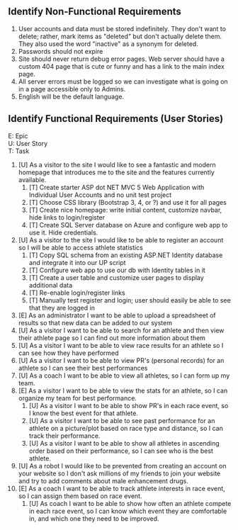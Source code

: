 ## Identify Non-Functional Requirements ##

1. User accounts and data must be stored indefinitely.  They don't want to delete; rather, mark items as "deleted" but don't actually delete them.  They also used the word "inactive" as a synonym for deleted.
2. Passwords should not expire
3. Site should never return debug error pages.  Web server should have a custom 404 page that is cute or funny and has a link to the main index page.
4. All server errors must be logged so we can investigate what is going on in a page accessible only to Admins.
5. English will be the default language.

## Identify Functional Requirements (User Stories) ##

E: Epic  
U: User Story  
T: Task  

1. [U] As a visitor to the site I would like to see a fantastic and modern homepage that introduces me to the site and the features currently available.
   1. [T] Create starter ASP dot NET MVC 5 Web Application with Individual User Accounts and no unit test project
   2. [T] Choose CSS library (Bootstrap 3, 4, or ?) and use it for all pages
   3. [T] Create nice homepage: write initial content, customize navbar, hide links to login/register
   4. [T] Create SQL Server database on Azure and configure web app to use it. Hide credentials.
2. [U] As a visitor to the site I would like to be able to register an account so I will be able to access athlete statistics
   1. [T] Copy SQL schema from an existing ASP.NET Identity database and integrate it into our UP script
   2. [T] Configure web app to use our db with Identity tables in it
   3. [T] Create a user table and customize user pages to display additional data
   4. [T] Re-enable login/register links
   5. [T] Manually test register and login; user should easily be able to see that they are logged in
3. [E] As an administrator I want to be able to upload a spreadsheet of results so that new data can be added to our system
4. [U] As a visitor I want to be able to search for an athlete and then view their athlete page so I can find out more information about them
5. [U] As a visitor I want to be able to view race results for an athlete so I can see how they have performed
6. [U] As a visitor I want to be able to view PR's (personal records) for an athlete so I can see their best performances
7. [U] As a coach I want to be able to view all athletes, so I can form up my team.
8. [E] As a visitor I want to be able to view the stats for an athlete, so I can organize my team for best performance.
    1. [U] As a visitor I want to be able to show PR's in each race event, so I know the best event for that athlete.
    2. [U] As a visitor I want to be able to see past performance for an athlete on a picture/plot based on race type and distance, so I can track their performance.
    3. [U] As a visitor I want to be able to show all athletes in ascending order based on their performance, so I can see who is the best athlete.
9. [U] As a robot I would like to be prevented from creating an account on your website so I don't ask millions of my friends to join your website and try to add comments about male enhancement drugs.
10. [E] As a coach I want to be able to track athlete interests in race event, so I can assign them based on race event.
    1. [U] As coach I want to be able to show how often an athlete compete in each race event, so I can know which event they are comfortable in, and which one they need to be improved.
